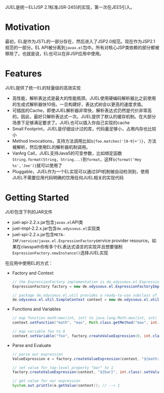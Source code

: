 JUEL是统一EL(JSP 2.1标准JSR-245)的实现，第一次在JEE5引入。
# Motivation
最初，EL是作为JSTL的一部分存在，然后进入了JSP2.0规范。现在作为JSP2.1规范的一部分。EL API被分离到`javax.el`包中。所有对核心JSP类依赖的部分都被移除了。也就是说，EL也可以在非JSP应用中使用。
# Features
JUEL提供了统一EL的轻量级的高效实现
- 高性能，解析表达式是最大的性能瓶颈。JUEL使用硬编码解析器比之前使用的生成式解析器快10倍。一旦构建好，表达式树会以更高的速度求值。
- 可插拔的Cache，即使JUEL解析器非常快，解析表达式仍然是代价非常高的。因此，最好只解析表达式一次。JUEL提供了默认的缓存机制。在大部分场景下足够满足要求了。JUEL也可以插入你自己实现的cache
- Small Footprint，JUEL是仔细设计过的库，代码量足够小，占用内存也比较小
- Method Invocations，支持方法调用比如`${foo.matches('[0-9]+')}`，方法被解析，然后使用EL的解析器机制调用。
- VarArg Call，JUEL支持Java5的可变参数，比如绑定函数`String.format(String, String...)`到`format`，这样`${format('Hey %s','Joe')}`就可以使用了
- Pluggable，JUEL作为一个EL实现可以通过SPI机制被自动检测到，使用JUEL不需要应用代码明确的饮用任何JUEL相关的实现代码
# Getting Started
JUEl包含下列的JAR文件
- juel-api-2.2.x.jar包含`javax.el`API类
- juel-impl-2.2.x.jar包含`de.odysseus.el`实现类
- juel-spi-2.2.x.jar包含`META-INF/service/javax.el.ExpressionFactory`service provider resource。如果在classpath你有多个EL表达式语言的实现并且想要强制`ExpressionFactory.newInstance()`选择JUEL实现

在应用中使用EL的方式：
- Factory and Context
  ```java
  // the ExpressionFactory implementation is de.odysseus.el.ExpressionFactoryImpl
  ExpressionFactory factory = new de.odysseus.el.ExpressionFactoryImpl();

  // package de.odysseus.el.util provides a ready-to-use subclass of ELContext
  de.odysseus.el.util.SimpleContext context = new de.odysseus.el.util.SimpleContext();
  ```
- Functions and Variables
  ```java
  // map function math:max(int, int) to java.lang.Math.max(int, int)
  context.setFunction("math", "max", Math.class.getMethod("max", int.class, int.class));

  // map variable foo to 0
  context.setVariable("foo", factory.createValueExpression(0, int.class));
  ```
- Parse and Evaluate
  ```java
  // parse our expression
  ValueExpression e = factory.createValueExpression(context, "${math:max(foo,bar)}", int.class);

  // set value for top-level property "bar" to 1
  factory.createValueExpression(context, "${bar}", int.class).setValue(context, 1);

  // get value for our expression
  System.out.println(e.getValue(context)); // --> 1
  ```
